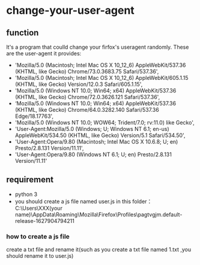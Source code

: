 # change-your-user-agent
## function

lt's a program that coulld change your firfox's useragent randomly.
These are the user-agent it provides:
  - 'Mozilla/5.0 (Macintosh; Intel Mac OS X 10_12_6) AppleWebKit/537.36 (KHTML, like Gecko) Chrome/73.0.3683.75 Safari/537.36',
  - 'Mozilla/5.0 (Macintosh; Intel Mac OS X 10_12_6) AppleWebKit/605.1.15 (KHTML, like Gecko) Version/12.0.3 Safari/605.1.15',
  - 'Mozilla/5.0 (Windows NT 10.0; Win64; x64) AppleWebKit/537.36 (KHTML, like Gecko) Chrome/72.0.3626.121 Safari/537.36',
  - ‘Mozilla/5.0 (Windows NT 10.0; Win64; x64) AppleWebKit/537.36 (KHTML, like Gecko) Chrome/64.0.3282.140 Safari/537.36 Edge/18.17763',
  - 'Mozilla/5.0 (Windows NT 10.0; WOW64; Trident/7.0; rv:11.0) like Gecko',
  - 'User-Agent:Mozilla/5.0 (Windows; U; Windows NT 6.1; en-us) AppleWebKit/534.50 (KHTML, like Gecko) Version/5.1 Safari/534.50',
  - 'User-Agent:Opera/9.80 (Macintosh; Intel Mac OS X 10.6.8; U; en) Presto/2.8.131 Version/11.11',
  - 'User-Agent:Opera/9.80 (Windows NT 6.1; U; en) Presto/2.8.131 Version/11.11'

## requirement

- python 3
- you should create a js  file named  user.js in this folder： C:\Users\XXX(your name)\AppData\Roaming\Mozilla\Firefox\Profiles\pagtvgjm.default-release-1627904794211

### how to create a js file

create a txt file and rename it(such as you create a txt file named 1.txt ,you should rename it to user.js)

